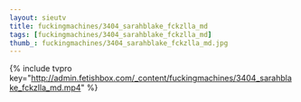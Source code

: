 ```yaml
--- 
layout: sieutv
title: fuckingmachines/3404_sarahblake_fckzlla_md
tags: [fuckingmachines/3404_sarahblake_fckzlla_md]
thumb_: fuckingmachines/3404_sarahblake_fckzlla_md.jpg
---
```

{% include tvpro key="http://admin.fetishbox.com/_content/fuckingmachines/3404_sarahblake_fckzlla_md.mp4" %} 
